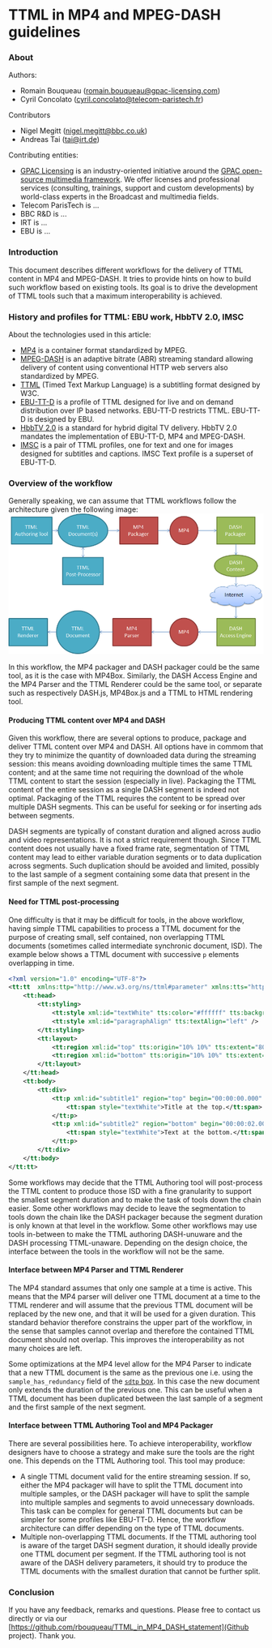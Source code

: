 # TTML in MP4 and MPEG-DASH guidelines

### About

Authors:
 - Romain Bouqueau (romain.bouqueau@gpac-licensing.com)
 - Cyril Concolato (cyril.concolato@telecom-paristech.fr)

Contributors
 - Nigel Megitt (nigel.megitt@bbc.co.uk)
 - Andreas Tai (tai@irt.de)

Contributing entities:
 - [GPAC Licensing](www.gpac-licensing.com) is an industry-oriented initiative around the [GPAC open-source multimedia framework](www.gpac.io). We offer licenses and professional services (consulting, trainings, support and custom developments) by world-class experts in the Broadcast and multimedia fields.
 - Telecom ParisTech is ...
 - BBC R&D is ...
 - IRT is ...
 - EBU is ...

### Introduction

This document describes different workflows for the delivery of TTML content in MP4 and MPEG-DASH. It tries to provide hints on how to build such workflow based on existing tools. Its goal is to drive the development of TTML tools such that a maximum interoperability is achieved.

### History and profiles for TTML: EBU work, HbbTV 2.0, IMSC

About the technologies used in this article:
 - [MP4](https://en.wikipedia.org/wiki/MPEG-4_Part_14) is a container format standardized by MPEG.
 - [MPEG-DASH](http://standards.iso.org/ittf/PubliclyAvailableStandards/c065274_ISO_IEC_23009-1_2014.zip) is an adaptive bitrate (ABR) streaming standard allowing delivery of content using conventional HTTP web servers also standardized by MPEG.
 - [TTML](http://www.w3.org/TR/ttml1/) (Timed Text Markup Language) is a subtitling format designed by W3C.
 - [EBU-TT-D](https://tech.ebu.ch/docs/tech/tech3380.pdf) is a profile of TTML designed for live and on demand distribution over IP based networks. EBU-TT-D restricts TTML. EBU-TT-D is designed by EBU.
 - [HbbTV 2.0](https://www.hbbtv.org/pages/about_hbbtv/HbbTV_specification_2_0.pdf) is a standard for hybrid digital TV delivery. HbbTV 2.0 mandates the implementation of EBU-TT-D, MP4 and MPEG-DASH.
 - [IMSC](http://www.w3.org/TR/ttml-imsc1/) is a pair of TTML profiles, one for text and one for images designed for subtitles and captions. IMSC Text profile is a superset of EBU-TT-D.

### Overview of the workflow
Generally speaking, we can assume that TTML workflows follow the architecture given the following image:
![Image of Workflow](/TTMLWorkflow.png)

In this workflow, the MP4 packager and DASH packager could be the same tool, as it is the case with MP4Box. Similarly, the DASH Access Engine and the MP4 Parser and the TTML Renderer could be the same tool, or separate such as respectively DASH.js, MP4Box.js and a TTML to HTML rendering tool.

#### Producing TTML content over MP4 and DASH

Given this workflow, there are several options to produce, package and deliver TTML content over MP4 and DASH. All options have in commom that they try to minimize the quantity of downloaded data during the streaming session: this means avoiding downloading multiple times the same TTML content; and at the same time not requiring the download of the whole TTML content to start the session (especially in live). Packaging the TTML content of the entire session as a single DASH segment is indeed not optimal. Packaging of the TTML requires the content to be spread over multiple DASH segments. This can be useful for seeking or for inserting ads between segments. 

DASH segments are typically of constant duration and aligned across audio and video representations. It is not a strict requirement though. Since TTML content does not usually have a fixed frame rate, segmentation of TTML content may lead to either variable duration segments or to data duplication across segments. Such duplication should be avoided and limited, possibly to the last sample of a segment containing some data that present in the first sample of the next segment.

#### Need for TTML post-processing

One difficulty is that it may be difficult for tools, in the above workflow, having simple TTML capabilities to process a TTML document for the purpose of creating small, self contained, non overlapping TTML documents (sometimes called intermediate synchronic document, ISD). The example below shows a TTML document with successive `p` elements overlapping in time. 

```xml
<?xml version="1.0" encoding="UTF-8"?>
<tt:tt  xmlns:ttp="http://www.w3.org/ns/ttml#parameter" xmlns:tts="http://www.w3.org/ns/ttml#styling" xmlns:tt="http://www.w3.org/ns/ttml" ttp:timeBase="media" xml:lang="de" ttp:cellResolution="50 30">
	<tt:head>
		<tt:styling>
			<tt:style xml:id="textWhite" tts:color="#ffffff" tts:backgroundColor="#000000" tts:fontSize="160%" tts:fontFamily="monospace" />
			<tt:style xml:id="paragraphAlign" tts:textAlign="left" />
		</tt:styling>
		<tt:layout>
			<tt:region xml:id="top" tts:origin="10% 10%" tts:extent="80% 80%" tts:displayAlign="before"/>
			<tt:region xml:id="bottom" tts:origin="10% 10%" tts:extent="80% 80%" tts:displayAlign="after" />	
		</tt:layout>
	</tt:head>
	<tt:body>
		<tt:div>
			<tt:p xml:id="subtitle1" region="top" begin="00:00:00.000" end="00:00:04.000" style="paragraphAlign">
				<tt:span style="textWhite">Title at the top.</tt:span>
			</tt:p>
			<tt:p xml:id="subtitle2" region="bottom" begin="00:00:02.000" end="00:00:06.000" style="paragraphAlign">
				<tt:span style="textWhite">Text at the bottom.</tt:span>
			</tt:p>
		</tt:div>
	</tt:body>
</tt:tt>
```

Some workflows may decide that the TTML Authoring tool will post-process the TTML content to produce those ISD with a fine granularity to support the smallest segment duration and to make the task of tools down the chain easier. Some other workflows may decide to leave the segmentation to tools down the chain like the DASH packager because the segment duration is only known at that level in the workflow. Some other workflows may use tools in-between to make the TTML authoring DASH-unuware and the DASH processing TTML-unaware. Depending on the design choice, the interface between the tools in the workflow will not be the same.

#### Interface between MP4 Parser and TTML Renderer
The MP4 standard assumes that only one sample at a time is active. This means that the MP4 parser will deliver one TTML document at a time to the TTML renderer and will assume that the previous TTML document will be replaced by the new one, and that it will be used for a given duration. This standard behavior therefore constrains the upper part of the workflow, in the sense that samples cannot overlap and therefore the contained TTML document should not overlap. This improves the interoperability as not many choices are left.

Some optimizations at the MP4 level allow for the MP4 Parser to indicate that a new TTML document is the same as the previous one i.e. using the ```sample_has_redundancy``` field of the [```sdtp``` box](https://github.com/gpac/mp4box.js/blob/9f0bf463a979aa795e83a488360ed9db0fbf1329/src/parsing/sdtp.js). In this case the new document only extends the duration of the previous one. This can be useful when a TTML document has been duplicated between the last sample of a segment and the first sample of the next segment.

#### Interface between TTML Authoring Tool and MP4 Packager
There are several possibilities here. To achieve interoperability, workflow designers have to choose a strategy and make sure the tools are the right one. This depends on the TTML Authoring tool. This tool may produce:
  - A single TTML document valid for the entire streaming session. If so, either the MP4 packager will have to split the TTML document into multiple samples, or the DASH packager will have to split the sample into multiple samples and segments to avoid unnecessary downloads. This task can be complex for general TTML documents but can be simpler for some profiles like EBU-TT-D. Hence, the workflow architecture can differ depending on the type of TTML documents.
  - Multiple non-overlapping TTML documents. If the TTML authoring tool is aware of the target DASH segment duration, it should ideally provide one TTML document per segment. If the TTML authoring tool is not aware of the DASH delivery parameters, it should try to produce the TTML documents with the smallest duration that cannot be further split. 

### Conclusion

If you have any feedback, remarks and questions. Please free to contact us directly or via our [https://github.com/rbouqueau/TTML_in_MP4_DASH_statement](Github project). Thank you.
